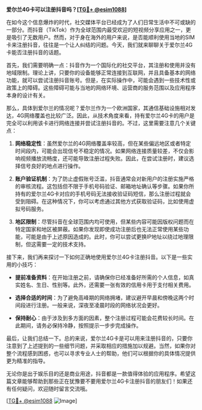 **爱尔兰4G卡可以注册抖音吗？[[TG💪+ @esim1088](https://t.me/s/esim1088)]**

在如今这个信息爆炸的时代，社交媒体平台已经成为了人们日常生活中不可或缺的一部分。而抖音（TikTok）作为全球范围内最受欢迎的短视频分享应用之一，更是吸引了无数用户。然而，对于身在海外的用户来说，是否能顺利使用当地的SIM卡来注册抖音，往往是一个让人纠结的问题。今天，我们就来聊聊关于爱尔兰4G卡能否注册抖音的话题。

首先，我们需要明确一点：抖音作为一个国际化的社交平台，其注册和使用并没有地域限制。理论上讲，只要你的设备能够正常连接到互联网，并且具备基本的网络功能，就可以尝试注册抖音账号。但是，在实际操作中，可能会遇到一些技术性或政策上的障碍。这些障碍可能与当地的网络环境、运营商的服务范围以及应用程序本身的设计有关。

那么，具体到爱尔兰的情况呢？爱尔兰作为一个欧洲国家，其通信基础设施相对发达，4G网络覆盖也比较广泛。因此，从技术角度来看，持有爱尔兰4G卡的用户是完全可以利用该卡进行网络连接并尝试注册抖音的。不过，这里需要注意几个关键点：

1. **网络稳定性**：虽然爱尔兰的4G网络覆盖率较高，但在某些偏远地区或者特定时间段内，可能会出现信号不稳定的情况。如果网络连接质量较差，不仅会影响视频播放流畅度，还可能导致注册过程失败。因此，在尝试注册时，建议选择信号良好的地点进行操作。

2. **账户验证机制**：为了防止虚假账号泛滥，抖音通常会对新用户的注册实施严格的审核流程。这包括但不限于手机号码验证、邮箱地址确认等步骤。如果你所持有的爱尔兰4G卡对应的手机号码无法接收验证码短信，那么注册过程就会受到阻碍。在这种情况下，你可以考虑通过其他方式获取验证码，比如使用虚拟号码服务。

3. **地区限制**：尽管抖音在全球范围内均可使用，但某些内容可能因版权问题而在特定国家和地区被屏蔽。如果你发现即使成功注册后也无法正常使用某些功能，可能是由于上述原因造成的。此时，你可以尝试更换IP地址以绕过地理限制，但这需要一定的技术支持。

接下来，我们再来探讨一下如何正确地使用爱尔兰4G卡注册抖音。以下是一些实用的小技巧：

- **提前准备资料**：在开始注册之前，请确保你已经准备好所需的个人信息，如真实姓名、生日、性别等。此外，还需要一张有效的信用卡用于支付相关费用。
  
- **选择合适的时间**：为了避免高峰期的网络拥堵，建议避开早晨和傍晚这两个时间段进行注册。一般来说，深夜至凌晨时段的网络状况会更好。

- **保持耐心**：由于涉及到多方面的因素，整个注册过程可能会花费较长时间。在此期间，请务必保持冷静，按照提示一步步完成操作。

最后，让我们总结一下。总的来说，爱尔兰4G卡是可以用来注册抖音的，只要你注意到了上述提到的一些细节问题，并采取相应的措施加以规避。当然，如果你对整个流程感到困惑，也可以寻求专业人士的帮助，他们可以根据你的具体情况提供更为精准的指导。

无论你是出于娱乐目的还是商业用途，抖音都是一款值得体验的应用程序。希望这篇文章能够帮助到那些正在犹豫要不要用爱尔兰4G卡注册抖音的朋友们！如果还有任何疑问，欢迎随时留言交流哦。

[[TG💪+ @esim1088](https://t.me/s/esim1088) ![Image](https://i.postimg.cc/4NQfJmqS/Snipaste-2025-05-13-00-14-12.png)]